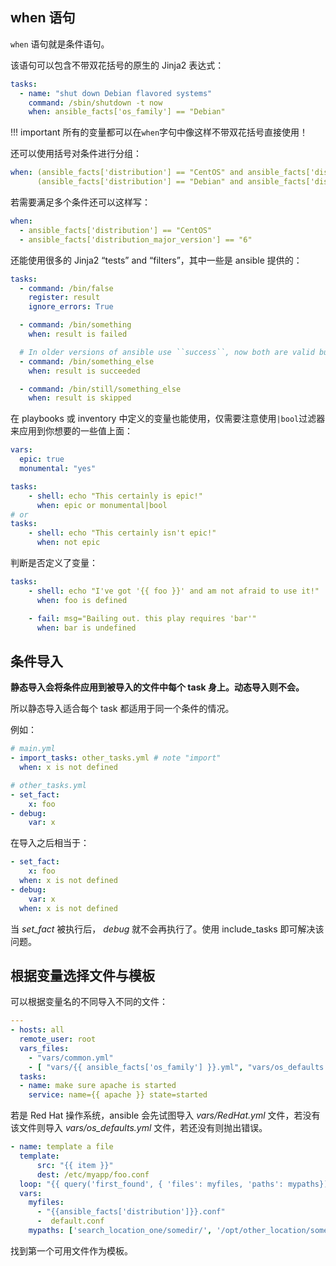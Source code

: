 ## when 语句

`when` 语句就是条件语句。

该语句可以包含不带双花括号的原生的 Jinja2 表达式：

```yml
tasks:
  - name: "shut down Debian flavored systems"
    command: /sbin/shutdown -t now
    when: ansible_facts['os_family'] == "Debian"
```

!!! important
	所有的变量都可以在`when`字句中像这样不带双花括号直接使用！

还可以使用括号对条件进行分组：

```yml
when: (ansible_facts['distribution'] == "CentOS" and ansible_facts['distribution_major_version'] == "6") or
      (ansible_facts['distribution'] == "Debian" and ansible_facts['distribution_major_version'] == "7")
```

若需要满足多个条件还可以这样写：

```yml
when:
  - ansible_facts['distribution'] == "CentOS"
  - ansible_facts['distribution_major_version'] == "6"
```

还能使用很多的 Jinja2 “tests” and “filters”，其中一些是 ansible 提供的：

```yml
tasks:
  - command: /bin/false
    register: result
    ignore_errors: True

  - command: /bin/something
    when: result is failed

  # In older versions of ansible use ``success``, now both are valid but succeeded uses the correct tense.
  - command: /bin/something_else
    when: result is succeeded

  - command: /bin/still/something_else
    when: result is skipped
```

在 playbooks 或 inventory 中定义的变量也能使用，仅需要注意使用`|bool`过滤器来应用到你想要的一些值上面：

```yaml
vars:
  epic: true
  monumental: "yes"
```

```yaml
tasks:
    - shell: echo "This certainly is epic!"
      when: epic or monumental|bool
# or
tasks:
    - shell: echo "This certainly isn't epic!"
      when: not epic
```

判断是否定义了变量：

```yml
tasks:
    - shell: echo "I've got '{{ foo }}' and am not afraid to use it!"
      when: foo is defined

    - fail: msg="Bailing out. this play requires 'bar'"
      when: bar is undefined
```

## 条件导入

**静态导入会将条件应用到被导入的文件中每个 task 身上。动态导入则不会。**

所以静态导入适合每个 task 都适用于同一个条件的情况。

例如：

```yml
# main.yml
- import_tasks: other_tasks.yml # note "import"
  when: x is not defined

# other_tasks.yml
- set_fact:
    x: foo
- debug:
    var: x
```

在导入之后相当于：

```yml
- set_fact:
    x: foo
  when: x is not defined
- debug:
    var: x
  when: x is not defined
```

当 *set_fact* 被执行后， *debug* 就不会再执行了。使用 include_tasks 即可解决该问题。

## 根据变量选择文件与模板

可以根据变量名的不同导入不同的文件：

```yml
---
- hosts: all
  remote_user: root
  vars_files:
    - "vars/common.yml"
    - [ "vars/{{ ansible_facts['os_family'] }}.yml", "vars/os_defaults.yml" ]
  tasks:
  - name: make sure apache is started
    service: name={{ apache }} state=started
```

若是 Red Hat 操作系统，ansible 会先试图导入 *vars/RedHat.yml* 文件，若没有该文件则导入 *vars/os_defaults.yml* 文件，若还没有则抛出错误。

```yml
- name: template a file
  template:
      src: "{{ item }}"
      dest: /etc/myapp/foo.conf
  loop: "{{ query('first_found', { 'files': myfiles, 'paths': mypaths}) }}"
  vars:
    myfiles:
      - "{{ansible_facts['distribution']}}.conf"
      -  default.conf
    mypaths: ['search_location_one/somedir/', '/opt/other_location/somedir/']
```

找到第一个可用文件作为模板。